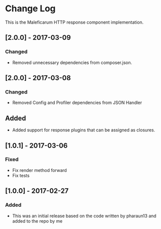 # Change Log
This is the Maleficarum HTTP response component implementation. 

## [2.0.0] - 2017-03-09
### Changed
- Removed unnecessary dependencies from composer.json.

## [2.0.0] - 2017-03-08
### Changed
- Removed Config and Profiler dependencies from JSON Handler

## Added
- Added support for response plugins that can be assigned as closures. 

## [1.0.1] - 2017-03-06
### Fixed
- Fix render method forward
- Fix tests

## [1.0.0] - 2017-02-27
### Added
- This was an initial release based on the code written by pharaun13 and added to the repo by me
